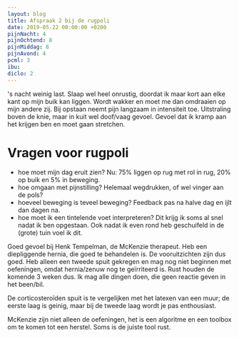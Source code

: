 ```yaml
---
layout: blog
title: Afspraak 2 bij de rugpoli
date: 2019-05-22 00:00:00 +0200
pijnNacht: 4
pijnOchtend: 8
pijnMiddag: 6
pijnAvond: 4
pcml: 3
ibu: 
diclo: 2
---
```


's nacht weinig last. Slaap wel heel onrustig, doordat ik maar kort aan elke kant op mijn buik kan liggen. Wordt wakker en moet me dan omdraaien op mijn andere zij. Bij opstaan neemt pijn langzaam in intensiteit toe. Uitstraling boven de knie, maar in kuit wel doof/vaag gevoel. Gevoel dat ik kramp aan het krijgen ben en moet gaan stretchen.

# Vragen voor rugpoli

- hoe moet mijn dag eruit zien? Nu: 75% liggen op rug met rol in rug, 20% op buik en 5% in beweging.
- hoe omgaan met pijnstilling? Helemaal wegdrukken, of wel vinger aan de pols?
- hoeveel beweging is teveel beweging? Feedback pas na halve dag en ijlt dan dagen na.- hoe moet ik een tintelende voet interpreteren? Dit krijg ik soms al snel nadat ik ben opgestaan. Ook nadat ik even rond heb geschuifeld in de (grote) tuin voel ik dit. Goed gevoel bij Henk Tempelman, de McKenzie therapeut.Heb een diepliggende hernia, die goed te behandelen is. De vooruitzichten zijn dus goed. Heb alleen een tweede spuit gekregen en mag nog niet beginnen met oefeningen, omdat hernia/zenuw nog te geïrriteerd is. Rust houden de komende 3 weken dus. Ik mag alle dingen doen, die geen reactie geven in het been/bil.De corticosteroïden spuit is te vergelijken met het latexen van een muur; de eerste laag is geinig, maar bij de tweede laag wordt je pas enthousiast.McKenzie zijn niet alleen de oefeningen, het is een algoritme en een toolbox om te komen tot een herstel. Soms is de juiste tool rust.



